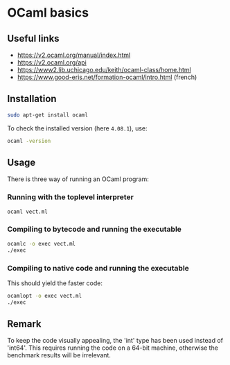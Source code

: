 # OCaml basics


## Useful links

- <https://v2.ocaml.org/manual/index.html>
- <https://v2.ocaml.org/api>
- <https://www2.lib.uchicago.edu/keith/ocaml-class/home.html>
- <https://www.good-eris.net/formation-ocaml/intro.html> (french)


## Installation

```sh
sudo apt-get install ocaml
```

To check the installed version (here ``` 4.08.1 ```), use:

```sh
ocaml -version
```


## Usage

There is three way of running an OCaml program:

### Running with the toplevel interpreter

```sh
ocaml vect.ml
```

### Compiling to bytecode and running the executable

```sh
ocamlc -o exec vect.ml
./exec
```

### Compiling to native code and running the executable

This should yield the faster code:

```sh
ocamlopt -o exec vect.ml
./exec
```


## Remark

To keep the code visually appealing, the 'int' type has been used instead of 'int64'. This requires running the code on a 64-bit machine, otherwise the benchmark results will be irrelevant.
